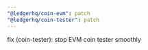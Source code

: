 ```yaml
---
"@ledgerhq/coin-evm": patch
"@ledgerhq/coin-tester": patch
---
```


fix (coin-tester): stop EVM coin tester smoothly
